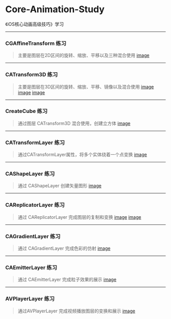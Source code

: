 # Core-Animation-Study
《iOS核心动画高级技巧》学习

***
### CGAffineTransform 练习
>主要是图层在2D区间的旋转、缩放、平移以及三种混合使用
[image](https://github.com/Mazy-ma/Core-Animation-Study/blob/master/CGAffineTransform/CGAffineTransform/Simulator%20Screen%20Shot%202017%E5%B9%B45%E6%9C%8810%E6%97%A5%20%E4%B8%8B%E5%8D%889.40.42.png)

***
### CATransform3D 练习
>主要是图层在3D区间的旋转、缩放、平移、镜像以及混合使用
[image](https://github.com/Mazy-ma/Core-Animation-Study/blob/master/CATransform3D/CATransform3D/Simulator%20Screen%20Shot%202017%E5%B9%B45%E6%9C%8810%E6%97%A5%20%E4%B8%8B%E5%8D%889.43.09.png)
[image](https://github.com/Mazy-ma/Core-Animation-Study/blob/master/CATransform3D/CATransform3D/Simulator%20Screen%20Shot%202017%E5%B9%B45%E6%9C%8810%E6%97%A5%20%E4%B8%8B%E5%8D%889.43.13.png)
[image](https://github.com/Mazy-ma/Core-Animation-Study/blob/master/CATransform3D/CATransform3D/Simulator%20Screen%20Shot%202017%E5%B9%B45%E6%9C%8810%E6%97%A5%20%E4%B8%8B%E5%8D%889.43.22.png)

***
### CreateCube 练习
>通过图层 CATransform3D 混合使用，创建立方体
[image](https://github.com/Mazy-ma/Core-Animation-Study/blob/master/CreateCube/CreateCube/Simulator%20Screen%20Shot%202017%E5%B9%B45%E6%9C%888%E6%97%A5%20%E4%B8%8B%E5%8D%883.28.59.png)

***
### CATransformLayer 练习
>通过CATransformLayer属性，将多个实体绕着一个点变换
[image](https://github.com/Mazy-ma/Core-Animation-Study/blob/master/CATransformLayer/CATransformLayer/Simulator%20Screen%20Shot%202017%E5%B9%B45%E6%9C%889%E6%97%A5%20%E4%B8%8A%E5%8D%8811.52.15.png)

***
### CAShapeLayer 练习
>通过 CAShapeLayer 创建矢量图形
[image](https://github.com/Mazy-ma/Core-Animation-Study/blob/master/CAShapeLayer/CAShapeLayer/Simulator%20Screen%20Shot%202017%E5%B9%B45%E6%9C%8810%E6%97%A5%20%E4%B8%8B%E5%8D%889.45.51.png)

***
### CAReplicatorLayer 练习
>通过 CAReplicatorLayer 完成图层的复制和变换
[image](https://github.com/Mazy-ma/Core-Animation-Study/blob/master/CAReplicatorLayer/CAReplicatorLayer/Simulator%20Screen%20Shot%202017%E5%B9%B45%E6%9C%889%E6%97%A5%20%E4%B8%8B%E5%8D%883.33.13.png)
[image](https://github.com/Mazy-ma/Core-Animation-Study/blob/master/CAReplicatorLayer/CAReplicatorLayer/Simulator%20Screen%20Shot%202017%E5%B9%B45%E6%9C%889%E6%97%A5%20%E4%B8%8B%E5%8D%884.10.34.png)

***
### CAGradientLayer 练习
>通过 CAGradientLayer 完成色彩的仿射
[image](https://github.com/Mazy-ma/Core-Animation-Study/blob/master/CAGradientLayer/CAGradientLayer/Simulator%20Screen%20Shot%202017%E5%B9%B45%E6%9C%889%E6%97%A5%20%E4%B8%8B%E5%8D%882.49.29.png)

***
### CAEmitterLayer 练习
>通过 CAEmitterLayer 完成粒子效果的展示
[image](https://github.com/Mazy-ma/Core-Animation-Study/blob/master/CAEmitterLayer/CAEmitterLayer/Simulator%20Screen%20Shot%202017%E5%B9%B45%E6%9C%8810%E6%97%A5%20%E4%B8%8B%E5%8D%883.17.27.png)

***
### AVPlayerLayer 练习
>通过AVPlayerLayer 完成视频播放图层的变换和展示
[image](https://github.com/Mazy-ma/Core-Animation-Study/blob/master/AVPlayerLayer/AVPlayerLayer/avplayerLayer1.gif)



